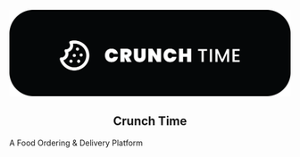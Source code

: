 <p align=""center">
    <picture>
        <source srcset="text_logo.png" media="(prefers-color-scheme: dark)">
        <source srcset="text_logo_square.png" media="(prefers-color-scheme: dark)">
        <img src="text_logo_square.png" alt="Crunch Time Logo">
    </picture>
    <h2 align="center">
        Crunch Time
    </h2>
    <p>
        A Food Ordering & Delivery Platform
    </p>
</p>